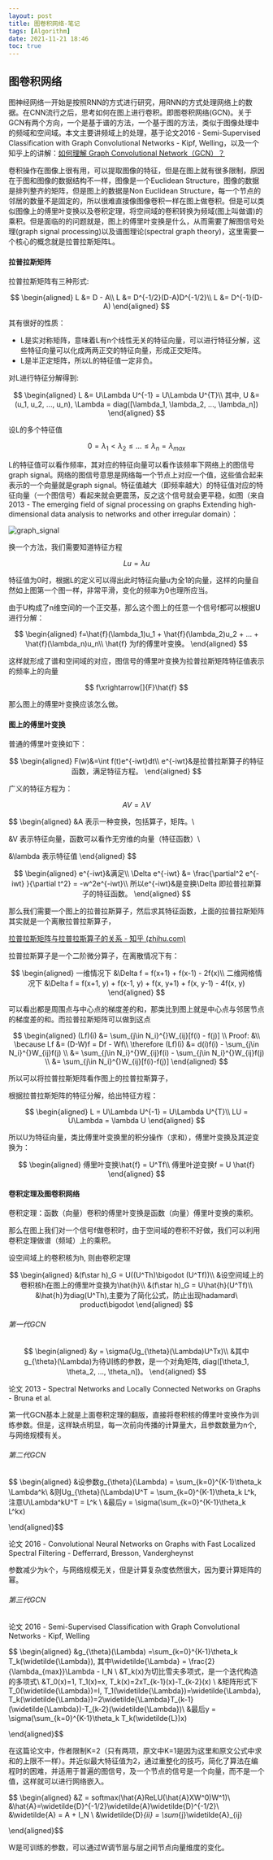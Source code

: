 ```yaml
---
layout: post
title: 图卷积网络-笔记
tags: [Algorithm]
date: 2021-11-21 18:46
toc: true
---
```


## 图卷积网络

图神经网络一开始是按照RNN的方式进行研究，用RNN的方式处理网络上的数据。在CNN流行之后，思考如何在图上进行卷积。即图卷积网络(GCN)。关于GCN有两个方向，一个是基于谱的方法，一个基于图的方法，类似于图像处理中的频域和空间域。本文主要讲频域上的处理，基于论文2016 - Semi-Supervised Classification with Graph Convolutional Networks - Kipf, Welling，以及一个知乎上的讲解：[如何理解 Graph Convolutional Network（GCN）？](https://www.zhihu.com/question/54504471/answer/332657604)

卷积操作在图像上很有用，可以提取图像的特征，但是在图上就有很多限制，原因在于图和图像的数据结构不一样，图像是一个Euclidean Structure，图像的数据是排列整齐的矩阵，但是图上的数据是Non Euclidean Structure，每一个节点的邻居的数量不是固定的，所以很难直接像图像卷积一样在图上做卷积。但是可以类似图像上的傅里叶变换以及卷积定理，将空间域的卷积转换为频域(图上叫做谱)的乘积。但是面临的的问题就是，图上的傅里叶变换是什么，从而需要了解图信号处理(graph signal processing)以及谱图理论(spectral graph theory)，这里需要一个核心的概念就是拉普拉斯矩阵L。

#### 拉普拉斯矩阵

拉普拉斯矩阵有三种形式:

$$
\begin{aligned}
L &= D - A\\
L &= D^{-1/2}(D-A)D^{-1/2}\\
L &= D^{-1}(D-A)
\end{aligned}
$$

其有很好的性质：

- L是实对称矩阵，意味着L有n个线性无关的特征向量，可以进行特征分解，这些特征向量可以化成两两正交的特征向量，形成正交矩阵。
- L是半正定矩阵，所以L的特征值一定非负。

对L进行特征分解得到:

$$
\begin{aligned}
L &= U\Lambda U^{-1} = U\Lambda U^{T}\\
其中, U &= (u_1, u_2, ..., u_n), \Lambda = diag([\lambda_1, \lambda_2, ..., \lambda_n])
\end{aligned}
$$

设L的多个特征值

$$
0 = \lambda_1 < \lambda_2 \leq ... \leq \lambda_n = \lambda_{max}
$$

L的特征值可以看作频率，其对应的特征向量可以看作该频率下网络上的图信号graph signal。网络的图信号意思是网络每一个节点上对应一个值，这些值合起来表示的一个向量就是graph signal。特征值越大（即频率越大）的特征值对应的特征向量（一个图信号）看起来就会更震荡，反之这个信号就会更平稳，如图（来自2013 - The emerging field of signal processing on graphs Extending high-dimensional data analysis to networks and other irregular domain）：

![graph_signal](../../../../assets/img/algorithm/graph_signal.PNG)

换一个方法，我们需要知道特征方程

$$
Lu=\lambda u
$$

特征值为0时，根据L的定义可以得出此时特征向量u为全1的向量，这样的向量自然如上图第一个图一样，非常平滑，变化的频率为0也理所应当。

由于U构成了n维空间的一个正交基，那么这个图上的任意一个信号f都可以根据U进行分解：

$$
\begin{aligned}
f=\hat{f}(\lambda_1)u_1 + \hat{f}(\lambda_2)u_2 + ... + \hat{f}(\lambda_n)u_n\\
\hat{f} 为f的傅里叶变换。
\end{aligned}
$$

这样就形成了谱和空间域的对应，图信号的傅里叶变换为拉普拉斯矩阵特征值表示的频率上的向量

$$
f\xrightarrow[]{F}\hat{f}
$$

那么图上的傅里叶变换应该怎么做。

#### 图上的傅里叶变换

普通的傅里叶变换如下：

$$
\begin{aligned}
F(w)&=\int f(t)e^{-iwt}dt\\
e^{-iwt}&是拉普拉斯算子的特征函数，满足特征方程。
\end{aligned}
$$

广义的特征方程为：

$$
AV = \lambda V
$$

$$
\begin{aligned}
&A 表示一种变换，包括算子，矩阵。\\

&V 表示特征向量，函数可以看作无穷维的向量（特征函数）\\

&\lambda 表示特征值
\end{aligned}
$$

$$
\begin{aligned}
e^{-iwt}&满足\\
\Delta e^{-iwt} &= \frac{\partial^2 e^{-iwt} }{\partial t^2} = -w^2e^{-iwt}\\
所以e^{-iwt}&是变换\Delta 即拉普拉斯算子的特征函数。
\end{aligned}
$$

那么我们需要一个图上的拉普拉斯算子，然后求其特征函数，上面的拉普拉斯矩阵其实就是一个离散拉普拉斯算子，

[拉普拉斯矩阵与拉普拉斯算子的关系 - 知乎 (zhihu.com)](https://zhuanlan.zhihu.com/p/85287578)

拉普拉斯算子是一个二阶微分算子，在离散情况下有：

$$
\begin{aligned}
一维情况下 &\Delta f = f(x+1) + f(x-1) - 2f(x)\\
二维网格情况下 &\Delta f = f(x+1, y) + f(x-1, y) + f(x, y+1) + f(x, y-1) - 4f(x, y)
\end{aligned}
$$

可以看出都是周围点与中心点的梯度差的和，那类比到图上就是中心点与邻居节点的梯度差的和。而拉普拉斯矩阵可以做到这点

$$
\begin{aligned}
(Lf)(i) &= \sum_{j\in N_i}^{}W_{ij}[f(i) - f(j)] \\
Proof: &\\
\because  Lf &= (D-W)f = Df - Wf\\
\therefore (Lf)(i) &= d(i)f(i) - \sum_{j\in N_i}^{}W_{ij}f(j) \\
&= \sum_{j\in N_i}^{}W_{ij}f(i) - \sum_{j\in N_i}^{}W_{ij}f(j) \\
&= \sum_{j\in N_i}^{}W_{ij}[f(i)-f(j)]
\end{aligned}
$$

所以可以将拉普拉斯矩阵看作图上的拉普拉斯算子，

根据拉普拉斯矩阵的特征分解，给出特征方程：

$$
\begin{aligned}
L = U\Lambda U^{-1} = U\Lambda U^{T}\\
LU = U\Lambda = \lambda U
\end{aligned}
$$

所以U为特征向量，类比傅里叶变换里的积分操作（求和），傅里叶变换及其逆变换为：

$$
\begin{aligned}
傅里叶变换\hat{f} = U^Tf\\
傅里叶逆变换f = U \hat{f}
\end{aligned}
$$

#### 卷积定理及图卷积网络

卷积定理：函数（向量）卷积的傅里叶变换是函数（向量）傅里叶变换的乘积。

那么在图上我们对一个信号f做卷积时，由于空间域的卷积不好做，我们可以利用卷积定理做谱（频域）上的乘积。

设空间域上的卷积核为h, 则由卷积定理

$$
\begin{aligned}
&(f\star h)_G = U((U^Th)\bigodot (U^Tf))\\
&设空间域上的卷积核h在图上的傅里叶变换为\hat{h}\\
&(f\star h)_G = U\hat{h}(U^Tf)\\
&\hat{h}为diag(U^Th),主要为了简化公式，防止出现hadamard\ product\bigodot
\end{aligned}
$$

###### 第一代GCN

$$
\begin{aligned}
&y = \sigma(Ug_{\theta}(\Lambda)U^Tx)\\
&其中g_{\theta}(\Lambda)为待训练的参数，是一个对角矩阵, diag([\theta_1, \theta_2, ..., \theta_n])。
\end{aligned}
$$

论文 2013 - Spectral Networks and Locally Connected Networks on Graphs - Bruna et al.

第一代GCN基本上就是上面卷积定理的翻版，直接将卷积核的傅里叶变换作为训练参数。但是，这样缺点明显，每一次前向传播的计算量大，且参数数量为n个, 与网络规模有关。

###### 第二代GCN

$$
\begin{aligned}
&设参数g_{\theta}(\Lambda) = \sum_{k=0}^{K-1}\theta_k \Lambda^k\\
&则Ug_{\theta}(\Lambda)U^T = \sum_{k=0}^{K-1}\theta_k L^k, 注意U\Lambda^kU^T = L^k \\
&最后y = \sigma(\sum_{k=0}^{K-1}\theta_k L^kx)

\end{aligned}$$

论文 2016 - Convolutional Neural Networks on Graphs with Fast Localized Spectral Filtering - Defferrard, Bresson, Vandergheynst

参数减少为k个，与网络规模无关，但是计算复杂度依然很大，因为要计算矩阵的幂。

###### 第三代GCN

论文 2016 - Semi-Supervised Classification with Graph Convolutional Networks - Kipf, Welling

$$
\begin{aligned}
&g_{\theta}(\Lambda) =\sum_{k=0}^{K-1}\theta_k T_k(\widetilde{\Lambda}), 其中\widetilde{\Lambda} = \frac{2}{\lambda_{max}}\Lambda - I_N \\
&T_k(x)为切比雪夫多项式，是一个迭代构造的多项式\\
&T_0(x)=1, T_1(x)=x, T_k(x)=2xT_{k-1}(x)-T_{k-2}(x) \\
&矩阵形式下T_0(\widetilde{\Lambda})=I, T_1(\widetilde{\Lambda})=\widetilde{\Lambda}, T_k(\widetilde{\Lambda})=2\widetilde{\Lambda}T_{k-1}(\widetilde{\Lambda})-T_{k-2}(\widetilde{\Lambda})\\
&最后y = \sigma(\sum_{k=0}^{K-1}\theta_k T_k(\widetilde{L})x)

\end{aligned}$$

在这篇论文中，作者限制K=2（只有两项，原文中K=1是因为这里和原文公式中求和的上限不一样）。并近似最大特征值为2，通过重整化的技巧，简化了算法在编程时的困难，并适用于普遍的图信号，及一个节点的信号是一个向量，而不是一个值，这样就可以进行网络嵌入。

$$
\begin{aligned}
&Z = softmax(\hat{A}ReLU(\hat{A}XW^0)W^1)\\
&\hat{A}=\widetilde{D}^{-1/2}\widetilde{A}\widetilde{D}^{-1/2}\\
&\widetilde{A} = A + I_N \\
&\widetilde{D}_{ii} = \sum_{j}\widetilde{A}_{ij}

\end{aligned}$$

W是可训练的参数，可以通过W调节层与层之间节点向量维度的变化。